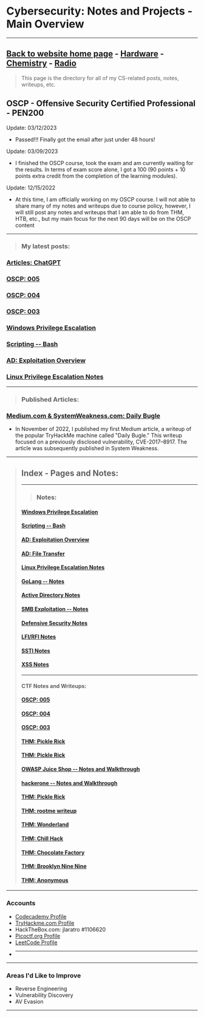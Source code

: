 #   Cybersecurity: Notes and Projects - Main Overview

----

[Back to website home page](https://jeremylaratro.link)
    - [Hardware](https://jeremylaratro.link/categories/Hardware.html)
    - [Chemistry](https://jeremylaratro.link/categories/chem.html)
    - [Radio](https://jeremylaratro.link/categories/radio.html)
----
> This page is the directory for all of my CS-related posts, notes, writeups, etc.

## OSCP - Offensive Security Certified Professional - PEN200
Update: 03/12/2023

 - Passed!!!
Finally got the email after just under 48 hours!

Update: 03/09/2023


 - I finished the OSCP course, took the exam and am currently waiting for the results. In terms of exam score alone, I got a 100 (90 points + 10 points extra credit from the completion of the learning modules). 


Update: 12/15/2022

 - At this time, I am officially working on my OSCP course. I will not able to share 
many of my notes and writeups due to course policy, however, I will still post any notes and writeups
that I am able to do from THM, HTB, etc., but my main focus for the next 90 days will be on the OSCP content  

---

> ### **My latest posts:**
### [Articles: ChatGPT](https://jeremylaratro.link/CS/articles/chatgpt)
### [OSCP: 005](https://jeremylaratro.link/CS/notes/OSCP_PREP005)
### [OSCP: 004](https://jeremylaratro.link/CS/notes/OSCP_PREP004)
### [OSCP: 003](https://jeremylaratro.link/CS/notes/OSCP_PREP003)
### [Windows Privilege Escalation](https://jeremylaratro.link/CS/notes/windows_privesc)
### [Scripting -- Bash](https://jeremylaratro.link/CS/notes/scripting)
### [AD: Exploitation Overview](https://jeremylaratro.link/CS/notes/ad_exploitation)
### [Linux Privilege Escalation Notes](https://jeremylaratro.link/CS/notes/PrivEsc)

---

> ### **Published Articles:**
### [Medium.com & SystemWeakness.com: Daily Bugle](https://medium.com/system-weakness/cyber-security-ctf-daily-bugle-tryhackme-com-3c104bdab3de)
 - In November of 2022, I published my first Medium article, a writeup of the popular TryHackMe machine called "Daily Bugle." This writeup focused on a previously disclosed vulnerability, CVE-2017–8917. The article was subsequently published in System Weakness.

-----------
>## Index - Pages and Notes:
>
>---
>>### Notes:
>#### [Windows Privilege Escalation](https://jeremylaratro.link/CS/notes/windows_privesc)
>#### [Scripting -- Bash](https://jeremylaratro.link/CS/notes/scripting)
>#### [AD: Exploitation Overview](https://jeremylaratro.link/CS/notes/ad_exploitation)
>#### [AD: File Transfer](https://jeremylaratro.link/CS/notes/ad_filetransfer)
>#### [Linux Privilege Escalation Notes](https://jeremylaratro.link/CS/notes/PrivEsc)
>#### [GoLang -- Notes](https://jeremylaratro.link/CS/notes/golang)
>#### [Active Directory Notes](https://jeremylaratro.link/CS/notes/active_directory)
>#### [SMB Exploitation -- Notes](https://jeremylaratro.link/CS/notes/smb)
>#### [Defensive Security Notes](https://jeremylaratro.link/CS/notes/defensive_sec)
>#### [LFI/RFI Notes](https://jeremylaratro.link/CS/notes/lfi)
>#### [SSTI Notes](https://jeremylaratro.link/CS/notes/ssti)
>#### [XSS Notes](https://jeremylaratro.link/CS/notes/xss)
>
>
>---
>#### CTF Notes and Writeups:
>#### [OSCP: 005](https://jeremylaratro.link/CS/notes/OSCP_PREP005)
>#### [OSCP: 004](https://jeremylaratro.link/CS/notes/OSCP_PREP004)
>#### [OSCP: 003](https://jeremylaratro.link/CS/notes/OSCP_PREP003)
>#### [THM: Pickle Rick](https://jeremylaratro.link/CS/CTF/thm_dailybugle)
>#### [THM: Pickle Rick](https://jeremylaratro.link/CS/CTF/thm_pickle_rick)
>#### [OWASP Juice Shop -- Notes and Walkthrough](https://jeremylaratro.link/CS/CTF/juice_shop)
>#### [hackerone -- Notes and Walkthrough](https://jeremylaratro.link/CS/CTF/hacker_one_ctf)
>#### [THM: Pickle Rick](https://jeremylaratro.link/CS/CTF/thm_pickle_rick.md)
>#### [THM: rootme writeup](https://jeremylaratro.link/CS/CTF/thm_rootme)
>#### [THM: Wonderland](https://jeremylaratro.link/CS/CTF/wonderland_thm)
>#### [THM: Chill Hack](https://jeremylaratro.link/CS/CTF/thm_chill_hack)
>#### [THM: Chocolate Factory](https://jeremylaratro.link/CS/CTF/chocolate_factory)
>#### [THM: Brooklyn Nine Nine](https://jeremylaratro.link/CS/CTF/brooklyn_nine_nine)
>#### [THM: Anonymous](https://jeremylaratro.link/CS/CTF/thm_anonymous)



----


### **Accounts**
* [Codecademy Profile](https://www.codecademy.com/profiles/JeremyLaratro)
* [TryHackme.com Profile](https://tryhackme.com/p/jeremylaratro)
* HackTheBox.com: jlaratro #1106620
* [Picoctf.org Profile](https://play.picoctf.org/users/jeremylaratro)
* [LeetCode Profile](https://leetcode.com/jeremylaratro/)
* ----


----------


### **Areas I'd Like to Improve**
- Reverse Engineering
- Vulnerability Discovery
- AV Evasion
----------
